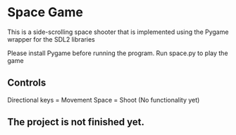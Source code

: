 # Space Game

This is a side-scrolling space shooter that is implemented using the Pygame wrapper for the SDL2 libraries

Please install Pygame before running the program. Run space.py to play the game

## Controls
Directional keys = Movement
Space = Shoot (No functionality yet)

## The project is not finished yet.
